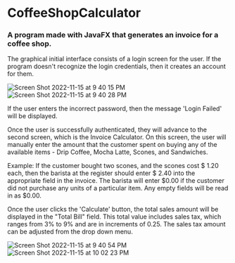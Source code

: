 # CoffeeShopCalculator
### A program made with JavaFX that generates an invoice for a coffee shop.

The graphical initial interface consists of a login screen for the user. If the program doesn't recognize the login credentials, then it creates an account for them. 

![Screen Shot 2022-11-15 at 9 40 15 PM](https://user-images.githubusercontent.com/62267311/202071203-264a41f8-82eb-49df-843b-4e0b750d7099.png)
![Screen Shot 2022-11-15 at 9 40 28 PM](https://user-images.githubusercontent.com/62267311/202071357-198ead4c-1799-4b51-a06d-6f5f87b504ac.png)

If the user enters the incorrect password, then the message 'Login Failed' will be displayed.

Once the user is successfully authenticated, they will advance to the second screen, which is the Invoice Calculator. On this screen, the user will manually enter the amount that the customer spent on buying any of the available items - Drip Coffee, Mocha Latte, Scones, and Sandwiches.

Example: If the customer bought two scones, and the scones cost $ 1.20 each, then the barista at the register should enter $ 2.40 into the appropriate field in the invoice. The barista will enter $0.00 if the customer did not purchase any units of a particular item. Any empty fields will be read in as $0.00.

Once the user clicks the 'Calculate' button, the total sales amount will be displayed in the "Total Bill" field. This total value includes sales tax, which ranges from 3% to 9% and are in increments of 0.25. The sales tax amount can be adjusted from the drop down menu.

![Screen Shot 2022-11-15 at 9 40 54 PM](https://user-images.githubusercontent.com/62267311/202072985-0b951894-e8b0-48a5-9efa-3de108189a0b.png)
![Screen Shot 2022-11-15 at 10 02 23 PM](https://user-images.githubusercontent.com/62267311/202073360-4fada8ec-a3cc-4d58-8a56-9be7766635b2.png)
